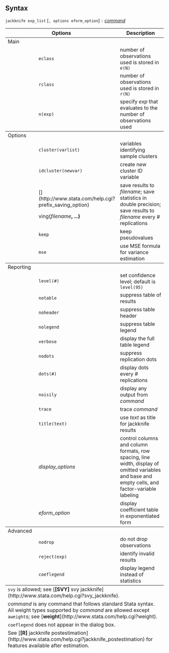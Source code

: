 ## Syntax

`jackknife exp_list` \[`, options eform_option`\] `:`
[<var class="command">command</var><strong></strong>](#command)

<table class="syntab">
<colgroup>
<col style="width: 33%" />
<col style="width: 33%" />
<col style="width: 33%" />
</colgroup>
<thead>
<tr class="header">
<th colspan="2">Options</th>
<th>Description</th>
</tr>
</thead>
<tbody>
<tr class="odd section">
<td colspan="3">Main</td>
</tr>
<tr class="even">
<td class="normal"></td>
<td><code class="command" data-options="e">eclass</code></td>
<td>number of observations used is stored in <code class="command">e(N)</code></td>
</tr>
<tr class="odd">
<td class="normal"></td>
<td><code class="command" data-options="r">rclass</code></td>
<td>number of observations used is stored in <code class="command">r(N)</code></td>
</tr>
<tr class="even">
<td class="normal"></td>
<td><code class="command" data-options="n(exp)">n(exp)</code></td>
<td>specify <var class="command">exp</var> that evaluates to the number of observations used</td>
</tr>
</tbody>
<tbody>
<tr class="odd section">
<td colspan="3">Options</td>
</tr>
<tr class="even">
<td class="normal"></td>
<td><code class="command" data-options="cl">cluster(varlist)</code></td>
<td>variables identifying sample clusters</td>
</tr>
<tr class="odd">
<td class="normal"></td>
<td><code class="command" data-options="id">idcluster(newvar)</code></td>
<td>create new cluster ID variable</td>
</tr>
<tr class="even">
<td class="normal"></td>
<td>[<strong></strong>](http://www.stata.com/help.cgi?prefix_saving_option)
<ul>
</ul>
ving(<var class="command">filename</var><strong>, ...)</strong></td>
<td>save results to <var class="command">filename</var>; save statistics in double precision; save results to <var class="command">filename</var> every <var class="command">#</var> replications</td>
</tr>
<tr class="odd">
<td class="normal"></td>
<td><code class="command" data-options="keep">keep</code></td>
<td>keep pseudovalues</td>
</tr>
<tr class="even">
<td class="normal"></td>
<td><code class="command" data-options="mse">mse</code></td>
<td>use MSE formula for variance estimation</td>
</tr>
</tbody>
<tbody>
<tr class="odd section">
<td colspan="3">Reporting</td>
</tr>
<tr class="even">
<td class="normal"></td>
<td><code class="command" data-options="l">level(#)</code></td>
<td>set confidence level; default is <code class="command">level(95)</code></td>
</tr>
<tr class="odd">
<td class="normal"></td>
<td><code class="command" data-options="notable">notable</code></td>
<td>suppress table of results</td>
</tr>
<tr class="even">
<td class="normal"></td>
<td><code class="command" data-options="noh">noheader</code></td>
<td>suppress table header</td>
</tr>
<tr class="odd">
<td class="normal"></td>
<td><code class="command" data-options="nol">nolegend</code></td>
<td>suppress table legend</td>
</tr>
<tr class="even">
<td class="normal"></td>
<td><code class="command" data-options="v">verbose</code></td>
<td>display the full table legend</td>
</tr>
<tr class="odd">
<td class="normal"></td>
<td><code class="command" data-options="nodots">nodots</code></td>
<td>suppress replication dots</td>
</tr>
<tr class="even">
<td class="normal"></td>
<td><code class="command" data-options="dots(#)">dots(#)</code></td>
<td>display dots every <var class="command">#</var> replications</td>
</tr>
<tr class="odd">
<td class="normal"></td>
<td><code class="command" data-options="noi">noisily</code></td>
<td>display any output from <var class="command">command</var></td>
</tr>
<tr class="even">
<td class="normal"></td>
<td><code class="command" data-options="tr">trace</code></td>
<td>trace <var class="command">command</var></td>
</tr>
<tr class="odd">
<td class="normal"></td>
<td><code class="command" data-options="ti">title(text)</code></td>
<td>use <var class="command">text</var> as title for jackknife results</td>
</tr>
<tr class="even">
<td class="normal"></td>
<td><var class="command">display_options</var></td>
<td>control columns and column formats, row spacing, line width, display of omitted variables and base and empty cells, and factor-variable labeling</td>
</tr>
<tr class="odd">
<td class="normal"></td>
<td><var class="command">eform_option</var></td>
<td>display coefficient table in exponentiated form</td>
</tr>
</tbody>
<tbody>
<tr class="odd section">
<td colspan="3">Advanced</td>
</tr>
<tr class="even">
<td class="normal"></td>
<td><code class="command" data-options="nodrop">nodrop</code></td>
<td>do not drop observations</td>
</tr>
<tr class="odd">
<td class="normal"></td>
<td><code class="command" data-options="reject(exp)">reject(exp)</code></td>
<td>identify invalid results</td>
</tr>
<tr class="even">
<td class="normal"></td>
<td><code class="command" data-options="coefl">coeflegend</code></td>
<td>display legend instead of statistics</td>
</tr>
</tbody><tfoot>
<tr class="even footnote">
<td colspan="3"><code class="command" data-options="svy">svy</code> is allowed; see [<strong>[SVY]</strong> svy jackknife](http://www.stata.com/help.cgi?svy_jackknife).</td>
</tr>
<tr class="odd footnote">
<td colspan="3"><var class="command">command</var> is any command that follows standard Stata syntax. All weight types supported by <var class="command">command</var> are allowed except <code class="command">aweight</code>s; see [<strong>weight</strong>](http://www.stata.com/help.cgi?weight).</td>
</tr>
<tr class="even footnote">
<td colspan="3"><code class="command" data-options="coeflegend">coeflegend</code> does not appear in the dialog box.</td>
</tr>
<tr class="odd footnote">
<td colspan="3">See [<strong>[R]</strong> jackknife postestimation](http://www.stata.com/help.cgi?jackknife_postestimation) for features available after estimation.</td>
</tr>
</tfoot>

</table>
